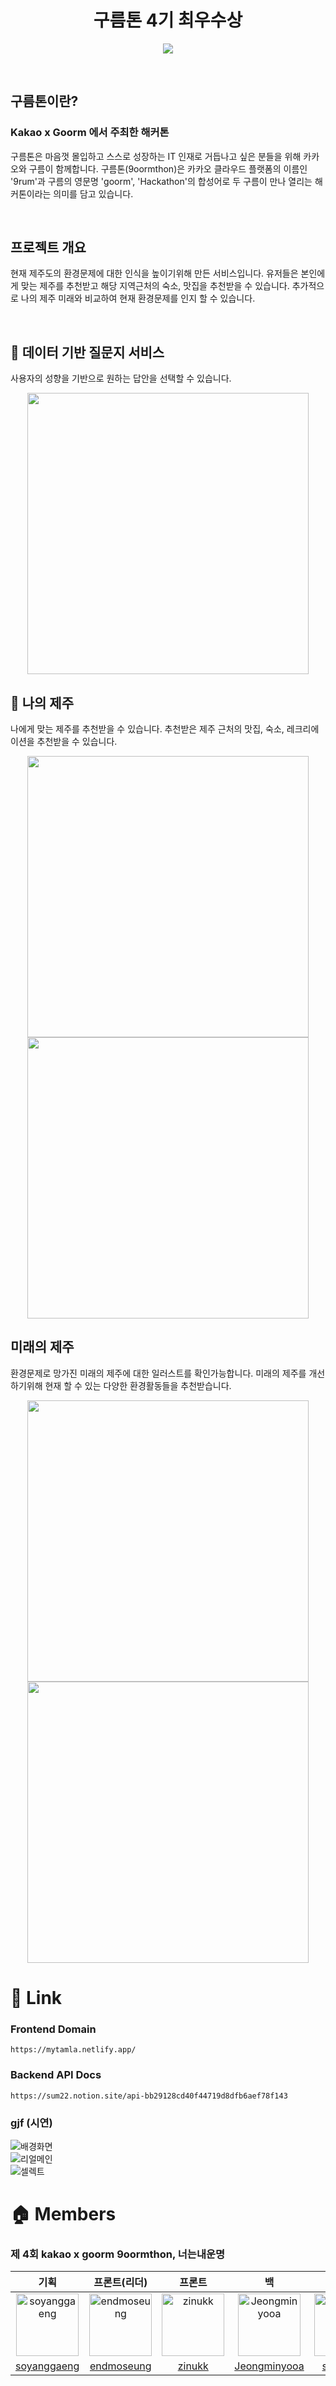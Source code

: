 <div align="center">

# **구름톤 4기 최우수상**

<img src="https://velog.velcdn.com/images/zinukk/post/cfc33f92-e92a-454c-9f8e-52e9e93cfecf/image.png" ><br>

</div>

<br>

## 구름톤이란?

### Kakao x Goorm 에서 주최한 해커톤

구름톤은 마음껏 몰입하고 스스로 성장하는 IT 인재로 거듭나고 싶은 분들을 위해 카카오와 구름이 함께합니다. 
구름톤(9oormthon)은 카카오 클라우드 플랫폼의 이름인 '9rum'과 구름의 영문명 'goorm', 'Hackathon'의 합성어로 두 구름이 만나 열리는 해커톤이라는 의미를 담고 있습니다.

<br/>

## 프로젝트 개요

현재 제주도의 환경문제에 대한 인식을 높이기위해 만든 서비스입니다.
유저들은 본인에게 맞는 제주를 추천받고 해당 지역근처의 숙소, 맛집을 추천받을 수 있습니다. 추가적으로 나의 제주 미래와 비교하여 현재 환경문제를 인지 할 수 있습니다.

<br/>

## 📍 데이터 기반 질문지 서비스

사용자의 성향을 기반으로 원하는 답안을 선택할 수 있습니다.

<p align="center"><img src="https://user-images.githubusercontent.com/103626175/209898173-ca1add7b-007f-4a42-a3a2-b6051a81501e.png" height="450px"> </p>

## 📑 나의 제주

나에게 맞는 제주를 추천받을 수 있습니다.
추천받은 제주 근처의 맛집, 숙소, 레크리에이션을 추천받을 수 있습니다.

<p align="center">
<img src="https://user-images.githubusercontent.com/103626175/209898248-ebc7f676-f241-4551-bd83-34c328ac9e70.png" height="450px">  
<img src="https://user-images.githubusercontent.com/103626175/209898262-17175f35-d781-4c35-ba41-d800be76354b.png" height="450px">  
</p>

## 미래의 제주

환경문제로 망가진 미래의 제주에 대한 일러스트를 확인가능합니다.
미래의 제주를 개선하기위해 현재 할 수 있는 다양한 환경활동들을 추천받습니다.

<p align="center">
<img src="https://user-images.githubusercontent.com/103626175/209898322-53e0d28c-a3fd-4656-85b8-a22c7b0bd829.png" height="450px">  
<img src="https://user-images.githubusercontent.com/103626175/209898384-0c96545d-90f8-4ef3-b6ac-d95b883fc993.png" height="450px">  
</p>

# 📎 Link

### Frontend Domain

`https://mytamla.netlify.app/`

### Backend API Docs

`https://sum22.notion.site/api-bb29128cd40f44719d8dfb6aef78f143`

### gjf (시연)

![배경화면](https://user-images.githubusercontent.com/103626175/209897331-b9ed7ff7-ef2c-48c0-9e95-b969ca1820d9.gif)<br>
![리얼메인](https://user-images.githubusercontent.com/103626175/209897333-b8491109-f0d1-46b1-9dbf-b958832548f7.gif)<br>
![셀렉트](https://user-images.githubusercontent.com/103626175/209897354-109ac71e-c046-4f4d-a30b-1ec2b72b3049.gif)<br>

# 🏠 Members

### 제 4회 kakao x goorm 9oormthon, 너는내운명

|                                                        기획                                                        |                                                프론트(리더)                                                 |                                                 프론트                                                 |                                                      백                                                      |                                                 디자이너                                                 |
| :----------------------------------------------------------------------------------------------------------------: | :---------------------------------------------------------------------------------------------------------: | :----------------------------------------------------------------------------------------------------: | :----------------------------------------------------------------------------------------------------------: | :------------------------------------------------------------------------------------------------------: |
| <img src="https://avatars.githubusercontent.com/u/102569551?s=100&v=4" alt="soyanggaeng" width="100" height="100"> | <img src="https://avatars.githubusercontent.com/u/103626175?v=4" alt="endmoseung" width="100" height="100"> | <img src="https://avatars.githubusercontent.com/u/97172321?v=4" alt="zinukk" width="100" height="100"> | <img src="https://avatars.githubusercontent.com/u/78305431?v=4" alt="Jeongminyooa" width="100" height="100"> | <img src="https://avatars.githubusercontent.com/u/121597854?v=4" alt="sumsum2" width="100" height="100"> |
|                                   [soyanggaeng](https://github.com/soyanggaeng)                                    |                          [endmoseung](https://github.com/endmoseung?tab=following)                          |                                  [zinukk](https://github.com/zinukk)                                   |                               [Jeongminyooa](https://github.com/Jeongminyooa)                                |                                  [sumsum2](https://github.com/sumsum2)                                   |
